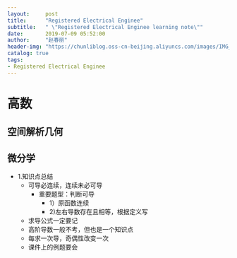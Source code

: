 ```yaml
---
layout:     post
title:      "Registered Electrical Enginee"
subtitle:   " \"Registered Electrical Enginee learning note\""
date:       2019-07-09 05:52:00
author:     "赵春丽"
header-img: "https://chunliblog.oss-cn-beijing.aliyuncs.com/images/IMG_20190709_062015.jpg"
catalog: true
tags:
- Registered Electrical Enginee
---
```

# 高数
## 空间解析几何

## 微分学
* 1.知识点总结
   * 可导必连续，连续未必可导
      * 重要题型：判断可导
         * 1）原函数连续 
         * 2)左右导数存在且相等，根据定义写
   * 求导公式一定要记
   * 高阶导数一般不考，但也是一个知识点
   * 每求一次导，奇偶性改变一次
   * 课件上的例题要会
   <div markdown="0">
   <a href="http://latex.91maths.com/s/?JTVDYmVnaW4lN0JwbWF0cml4JTdEJTNDYnIlMkYlM0UlMEElMjBpJTIwJTI2JTIwaiUyMCUyNiUyMGslNUMlNUMlMjAlM0NiciUyRiUzRSUwQSUyMHgxJTIwJTI2JTIweTElMjAlMjYlMjB6MSU1QyU1QyUzQ2JyJTJGJTNFJTIwJTBBJTIweDIlMjAlMjYlMjB5MiUyMCUyNiUyMHoyJTNDYnIlMkYlM0UlMEElMjAlNUNlbmQlN0JwbWF0cml4JTdEJTBB" /></a></div>
   
